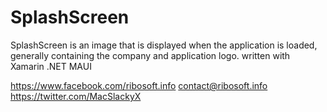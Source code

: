 # SplashScreen

SplashScreen is an image that is displayed when the application is loaded, generally containing the company and application logo.
written with Xamarin .NET MAUI

https://www.facebook.com/ribosoft.info
contact@ribosoft.info
https://twitter.com/MacSlackyX
